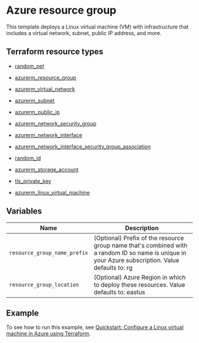 # Azure resource group

This template deploys a Linux virtual machine (VM) with infrastructure that includes a virtual network, subnet, public IP address, and more.

## Terraform resource types

- [random_pet](https://registry.terraform.io/providers/hashicorp/random/latest/docs/resources/pet)
- [azurerm_resource_group](https://registry.terraform.io/providers/hashicorp/azurerm/latest/docs/resources/resource_group)

- [azurerm_virtual_network](https://registry.terraform.io/providers/hashicorp/azurerm/latest/docs/resources/virtual_network)
- [azurerm_subnet](https://registry.terraform.io/providers/hashicorp/azurerm/latest/docs/resources/subnet)
- [azurerm_public_ip](https://registry.terraform.io/providers/hashicorp/azurerm/latest/docs/resources/public_ip)
- [azurerm_network_security_group](https://registry.terraform.io/providers/hashicorp/azurerm/latest/docs/resources/network_security_group)
- [azurerm_network_interface](https://registry.terraform.io/providers/hashicorp/azurerm/latest/docs/resources/network_interface)
- [azurerm_network_interface_security_group_association](https://registry.terraform.io/providers/hashicorp/azurerm/latest/docs/resources/network_interface_security_group_association)
- [random_id](https://registry.terraform.io/providers/hashicorp/azurerm/latest/docs/resources/id)
- [azurerm_storage_account](https://registry.terraform.io/providers/hashicorp/azurerm/latest/docs/resources/storage_account)
- [tls_private_key](https://registry.terraform.io/providers/hashicorp/azurerm/latest/docs/resources/private_key)
- [azurerm_linux_virtual_machine](https://registry.terraform.io/providers/hashicorp/azurerm/latest/docs/resources/linux_virtual_machine)

## Variables

| Name | Description |
|-|-|
| `resource_group_name_prefix` | (Optional) Prefix of the resource group name that's combined with a random ID so name is unique in your Azure subscription. Value defaults to: rg|
| `resource_group_location` | (Optional) Azure Region in which to deploy these resources. Value defaults to: eastus |

## Example

To see how to run this example, see [Quickstart: Configure a Linux virtual machine in Azure using Terraform](https://docs.microsoft.com/azure/developer/terraform/create-linux-virtual-machine-with-infrastructure).